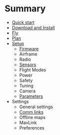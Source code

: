 # Summary

* [Quick start](README.md)
* [Download and Install](download_and_install.md)
* [Fly](FlyView.md)
* [Plan](PlanView.md)
* [Setup](SetupView.md)
   * [Firmware](SetupViewFirmware.md)
   * Airframe
   * Radio
   * [Sensors](setup_sensors.md)
   * Flight Modes
   * Power
   * Safety
   * Tuning
   * Camera
   * [Parameters](setup_parameters.md)
* Settings
   * General settings
   * [Comm links](comm_links.md)
   * Offline maps
   * MavLink
   * Preferences

